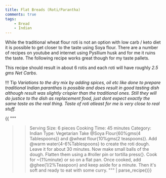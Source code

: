 ```yaml
---
title: Flat Breads (Roti/Parantha)
comments: true
tags:
    - Bread
    - Indian
---
```


While the traditional wheat flour roti is not an option with low carb / keto diet it is possible to get closer to the taste using Soya flour. There are a number of recipes on youtube and internet using Pysllium husk and for me it ruins the taste. The following recipe works great though for my taste pallets.

This recipe should result in about 6 rotis and each roti will have roughly *2.5 gms Net Carbs*.

!!! Tip
    *Variations to the dry mix by adding spices, oil etc like done to prepare traditional Indian paranthas is possible and does result in good tasting dish although result was slightly crispier than the traditional ones. Still they will do justice to the dish as replacement food, just dont expect exactly the same taste as the real thing. Taste of roti atleast for me is very close to real stuff.*

{{
"""
>> Serving Size: 6 pieces
>> Cooking Time: 45 minutes
>> Category: Indian
>> Type: Vegetarian
Take  @Soya Flour{60%gms(4 Tablespoons)} and @wheat flour{10%gms(2 teaspoons)}. 
Add @warm water{4-6%Tablespoons} to create the roti dough. 
Leave it for about 30 minutes. 
Now make small balls of the dough.
Flatten them using a #roller pin or tortilla press{}.
Cook for ~{1%minute} or so on a flat pan. 
Once cooked, add @ghee{1/2%Teaspoon} and keep aside for a minute.
Then it's soft and ready to eat with some curry.
""" | parse_recipe()}}